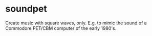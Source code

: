 # soundpet
Create music with square waves, only.
E.g. to mimic the sound of a Commodore PET/CBM computer of the early 1980's.
